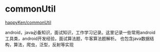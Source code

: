 
# commonUtil

[happyKen/commonUtil](https://github.com/happyKen/commonUtil)

android，java必备知识，面试知识，工作学习记录。这里记录一些常用android工具类，android开发经验，面试算法题，牛客算法题解析。
也包含java数据结构，算法，爬虫，泛型，反射等实现



















